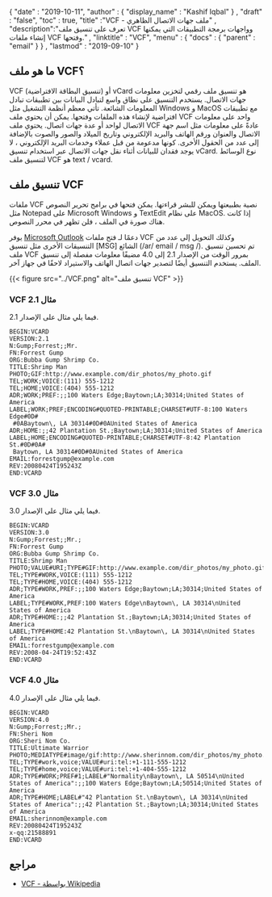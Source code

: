 {
  "date" : "2019-10-11",
  "author" : {
    "display_name" : "Kashif Iqbal"
} ,
  "draft" : "false",
  "toc" : true,
  "title" :"VCF - ملف جهات الاتصال الظاهري" ,
  "description":"تعرف على تنسيق ملف VCF وواجهات برمجة التطبيقات التي يمكنها إنشاء ملفات VCF وفتحها." ,
  "linktitle" : "VCF",
  "menu" : {
    "docs" : {
      "parent" : "email"
}
} ,
  "lastmod" : "2019-09-10"
}

## ما هو ملف VCF؟

VCF (تنسيق البطاقة الافتراضية) أو vCard هو تنسيق ملف رقمي لتخزين معلومات جهات الاتصال. يستخدم التنسيق على نطاق واسع لتبادل البيانات بين تطبيقات تبادل المعلومات الشائعة. تأتي معظم أنظمة التشغيل مثل Windows و MacOS مع تطبيقات افتراضية لإنشاء هذه الملفات وفتحها. يمكن أن يحتوي ملف VCF واحد على معلومات الاتصال لواحد أو عدة جهات اتصال. يحتوي ملف VCF عادةً على معلومات مثل اسم جهة الاتصال والعنوان ورقم الهاتف والبريد الإلكتروني وتاريخ الميلاد والصور والصوت بالإضافة إلى عدد من الحقول الأخرى. كونها مدعومة من قبل عملاء وخدمات البريد الإلكتروني ، لا يوجد فقدان للبيانات أثناء نقل جهات الاتصال عبر استخدام تنسيق vCard. نوع الوسائط لتنسيق ملف VCF هو text / vcard.

## تنسيق ملف VCF

ملفات VCF نصية بطبيعتها ويمكن للبشر قراءتها. يمكن فتحها في برامج تحرير النصوص مثل Notepad على Microsoft Windows و TextEdit على نظام MacOS. إذا كانت هناك صورة في الملف ، فلن تظهر في محرر النصوص.

يوفر [Microsoft Outlook](https://support.office.com/en-us/article/send-and-save-contacts-as-vcards-vcf-files-94a17a6f-105f-46c7-9308-33658c1c2690) دعمًا لـ فتح ملفات VCF وكذلك التحويل إلى عدد من التنسيقات الأخرى مثل تنسيق [MSG] الشائع (/ar/ email / msg /). تم تحسين تنسيق ملف VCF بمرور الوقت من الإصدار 2.1 إلى 4.0 مضيفًا معلومات مفصلة إلى تنسيق الملف. يستخدم التنسيق أيضًا لتصدير جهات اتصال الهاتف والاستيراد لاحقًا في جهاز آخر.

{{< figure src="../VCF.png" alt="تنسيق ملف VCF" >}}

### VCF 2.1 مثال

فيما يلي مثال على الإصدار 2.1.

```
BEGIN:VCARD
VERSION:2.1
N:Gump;Forrest;;Mr.
FN:Forrest Gump
ORG:Bubba Gump Shrimp Co.
TITLE:Shrimp Man
PHOTO;GIF:http://www.example.com/dir_photos/my_photo.gif
TEL;WORK;VOICE:(111) 555-1212
TEL;HOME;VOICE:(404) 555-1212
ADR;WORK;PREF:;;100 Waters Edge;Baytown;LA;30314;United States of America
LABEL;WORK;PREF;ENCODING#QUOTED-PRINTABLE;CHARSET#UTF-8:100 Waters Edge#0D#
 #0ABaytown\, LA 30314#0D#0AUnited States of America
ADR;HOME:;;42 Plantation St.;Baytown;LA;30314;United States of America
LABEL;HOME;ENCODING#QUOTED-PRINTABLE;CHARSET#UTF-8:42 Plantation St.#0D#0A#
 Baytown, LA 30314#0D#0AUnited States of America
EMAIL:forrestgump@example.com
REV:20080424T195243Z
END:VCARD
```

### VCF 3.0 مثال

فيما يلي مثال على الإصدار 3.0.

```
BEGIN:VCARD
VERSION:3.0
N:Gump;Forrest;;Mr.;
FN:Forrest Gump
ORG:Bubba Gump Shrimp Co.
TITLE:Shrimp Man
PHOTO;VALUE#URI;TYPE#GIF:http://www.example.com/dir_photos/my_photo.gif
TEL;TYPE#WORK,VOICE:(111) 555-1212
TEL;TYPE#HOME,VOICE:(404) 555-1212
ADR;TYPE#WORK,PREF:;;100 Waters Edge;Baytown;LA;30314;United States of America
LABEL;TYPE#WORK,PREF:100 Waters Edge\nBaytown\, LA 30314\nUnited States of America
ADR;TYPE#HOME:;;42 Plantation St.;Baytown;LA;30314;United States of America
LABEL;TYPE#HOME:42 Plantation St.\nBaytown\, LA 30314\nUnited States of America
EMAIL:forrestgump@example.com
REV:2008-04-24T19:52:43Z
END:VCARD
```

### VCF 4.0 مثال

فيما يلي مثال على الإصدار 4.0.

```
BEGIN:VCARD
VERSION:4.0
N:Gump;Forrest;;Mr.;
FN:Sheri Nom
ORG:Sheri Nom Co.
TITLE:Ultimate Warrior
PHOTO;MEDIATYPE#image/gif:http://www.sherinnom.com/dir_photos/my_photo.gif
TEL;TYPE#work,voice;VALUE#uri:tel:+1-111-555-1212
TEL;TYPE#home,voice;VALUE#uri:tel:+1-404-555-1212
ADR;TYPE#WORK;PREF#1;LABEL#"Normality\nBaytown\, LA 50514\nUnited States of America":;;100 Waters Edge;Baytown;LA;50514;United States of America
ADR;TYPE#HOME;LABEL#"42 Plantation St.\nBaytown\, LA 30314\nUnited States of America":;;42 Plantation St.;Baytown;LA;30314;United States of America
EMAIL:sherinnom@example.com
REV:20080424T195243Z
x-qq:21588891
END:VCARD
```

## مراجع

* [VCF - بواسطة Wikipedia](https://en.wikipedia.org/wiki/VCard)


